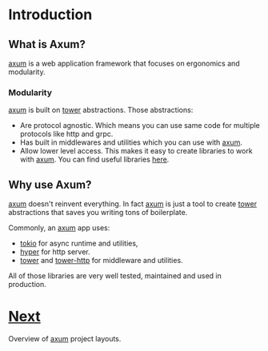 # Introduction

## What is Axum?

[axum] is a web application framework that focuses on ergonomics and
modularity.

### Modularity

[axum] is built on [tower] abstractions. Those abstractions:

- Are protocol agnostic. Which means you can use same code for multiple
  protocols like http and grpc.
- Has built in middlewares and utilities which you can use with [axum].
- Allow lower level access. This makes it easy to create libraries to work with
  [axum]. You can find useful libraries [here][ecosystem].

## Why use Axum?

[axum] doesn't reinvent everything. In fact [axum] is just a tool to create
[tower] abstractions that saves you writing tons of boilerplate.

Commonly, an [axum] app uses:

- [tokio] for async runtime and utilities, 
- [hyper] for http server.
- [tower] and [tower-http] for middleware and utilities.

All of those libraries are very well tested, maintained and used in production.

# [Next](02-layout.md)

Overview of [axum] project layouts.

[axum]: https://github.com/tokio-rs/axum
[ecosystem]: https://github.com/tokio-rs/axum/blob/main/ECOSYSTEM.md
[hyper]: https://github.com/hyperium/hyper
[tokio]: https://github.com/tokio-rs/tokio
[tower]: https://github.com/tower-rs/tower
[tower-http]: https://github.com/tower-rs/tower-http
[tokio team]: https://github.com/tokio-rs
